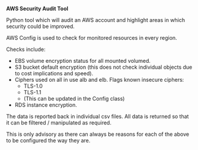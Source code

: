 **AWS Security Audit Tool**

Python tool which will audit an AWS account and highlight areas in which security could be improved. 

AWS Config is used to check for monitored resources in every region. 

Checks include:
* EBS volume encryption status for all mounted volumed.
* S3 bucket default encryption (this does not check individual objects due to cost implications and speed). 
* Ciphers used on all in use alb and elb. Flags known insecure ciphers:
	* TLS-1.0
	* TLS-1.1
	* (This can be updated in the Config class)
* RDS instance encryption. 

The data is reported back in individual csv files. All data is returned so that it can be filtered / manipulated as required. 

This is only advisory as there can always be reasons for each of the above to be configured the way they are. 
